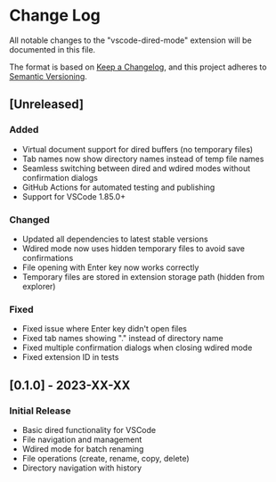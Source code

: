 # Change Log

All notable changes to the "vscode-dired-mode" extension will be documented in this file.

The format is based on [Keep a Changelog](https://keepachangelog.com/en/1.0.0/),
and this project adheres to [Semantic Versioning](https://semver.org/spec/v2.0.0.html).

## [Unreleased]

### Added
- Virtual document support for dired buffers (no temporary files)
- Tab names now show directory names instead of temp file names
- Seamless switching between dired and wdired modes without confirmation dialogs
- GitHub Actions for automated testing and publishing
- Support for VSCode 1.85.0+

### Changed
- Updated all dependencies to latest stable versions
- Wdired mode now uses hidden temporary files to avoid save confirmations
- File opening with Enter key now works correctly
- Temporary files are stored in extension storage path (hidden from explorer)

### Fixed
- Fixed issue where Enter key didn't open files
- Fixed tab names showing "." instead of directory name
- Fixed multiple confirmation dialogs when closing wdired mode
- Fixed extension ID in tests

## [0.1.0] - 2023-XX-XX

### Initial Release
- Basic dired functionality for VSCode
- File navigation and management
- Wdired mode for batch renaming
- File operations (create, rename, copy, delete)
- Directory navigation with history